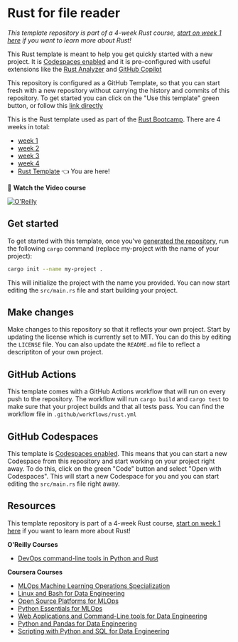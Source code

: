# Rust for file reader

_This template repository is part of a 4-week Rust course, [start on week 1 here](https://github.com/alfredodeza/rust-setup) if you want to learn more about Rust!_

This Rust template is meant to help you get quickly started with a new project. It is [Codespaces enabled](https://docs.github.com/en/codespaces/overview) and it is pre-configured with useful extensions like the [Rust Analyzer](https://marketplace.visualstudio.com/items?itemName=rust-lang.rust-analyzer&WT.mc_id=academic-0000-alfredodeza) and [GitHub Copilot](https://docs.github.com/en/copilot/quickstart)

This repository is configured as a GitHub Template, so that you can start fresh with a new repository without carrying the history and commits of this repository. To get started you can click on the "Use this template" green button, or follow this [link directly](https://github.com/alfredodeza/rust-template/generate)

This is the Rust template used as part of the [Rust Bootcamp](https://s.deza.pe/zjo). There are 4 weeks in total:

- [week 1](https://github.com/alfredodeza/rust-setup) 
- [week 2](https://github.com/alfredodeza/rust-fundamentals)
- [week 3](https://github.com/alfredodeza/rust-structs-types-enums/)
- [week 4](https://github.com/alfredodeza/applied-rust)
- [Rust Template](https://github.com/alfredodeza/rust-template) 👈 You are here!
  

🚀 **Watch the Video course**

[![O'Reilly](https://learning.oreilly.com/covers/urn:orm:video:28080717VIDEOPAIML/400w/)](https://s.deza.pe/zjo "Rust Bootcamp")

## Get started

To get started with this template, once you've [generated the repository](https://github.com/alfredodeza/rust-template/generate), run the following `cargo` command (replace my-project with the name of your project):

```bash
cargo init --name my-project .
```

This will initialize the project with the name you provided. You can now start editing the `src/main.rs` file and start building your project.

## Make changes

Make changes to this repository so that it reflects your own project. Start by updating the license which is currently set to MIT. You can do this by editing the `LICENSE` file. You can also update the `README.md` file to reflect a descriptiton of your own project.

## GitHub Actions

This template comes with a GitHub Actions workflow that will run on every push to the repository. The workflow will run `cargo build` and `cargo test` to make sure that your project builds and that all tests pass. You can find the workflow file in `.github/workflows/rust.yml`

## GitHub Codespaces

This template is [Codespaces enabled](https://docs.github.com/en/codespaces/overview). This means that you can start a new Codespace from this repository and start working on your project right away. To do this, click on the green "Code" button and select "Open with Codespaces". This will start a new Codespace for you and you can start editing the `src/main.rs` file right away.

## Resources

This template repository is part of a 4-week Rust course, [start on week 1 here](https://github.com/alfredodeza/rust-setup) if you want to learn more about Rust!

**O'Reilly Courses**

- [DevOps command-line tools in Python and Rust](https://learning.oreilly.com/videos/devops-command-line-tools/28037639VIDEOPAIML/)

**Coursera Courses**

- [MLOps Machine Learning Operations Specialization](https://www.coursera.org/specializations/mlops-machine-learning-duke)
- [Linux and Bash for Data Engineering](https://www.coursera.org/learn/linux-and-bash-for-data-engineering-duke)
- [Open Source Platforms for MLOps](https://www.coursera.org/learn/open-source-platforms-duke)
- [Python Essentials for MLOps](https://www.coursera.org/learn/python-essentials-mlops-duke)
- [Web Applications and Command-Line tools for Data Engineering](https://www.coursera.org/learn/web-app-command-line-tools-for-data-engineering-duke)
- [Python and Pandas for Data Engineering](https://www.coursera.org/learn/python-and-pandas-for-data-engineering-duke)
- [Scripting with Python and SQL for Data Engineering](https://www.coursera.org/learn/scripting-with-python-sql-for-data-engineering-duke)
